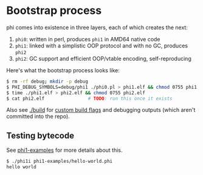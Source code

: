# Bootstrap process
phi comes into existence in three layers, each of which creates the next:

1. `phi0`: written in perl, produces `phi1` in AMD64 native code
2. `phi1`: linked with a simplistic OOP protocol and with no GC, produces `phi2`
3. `phi2`: GC support and efficient OOP/vtable encoding, self-reproducing

Here's what the bootstrap process looks like:

```bash
$ rm -rf debug; mkdir -p debug
$ PHI_DEBUG_SYMBOLS=debug/phi1 ./phi0.pl > phi1.elf && chmod 0755 phi1.elf
$ time ./phi1.elf > phi2.elf && chmod 0755 phi2.elf
$ cat phi2.elf                # TODO: run this once it exists
```

Also see [./build](./build) for [custom build flags](phi0.pl#L55) and debugging
outputs (which aren't committed into the repo).

## Testing bytecode
See [phi1-examples](./phi1-examples) for more details about this.

```bash
$ ./phi1i phi1-examples/hello-world.phi
hello world
```
